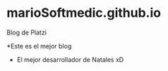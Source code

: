 # marioSoftmedic.github.io
Blog de Platzi

*Este es el mejor blog
* El mejor desarrollador de Natales xD